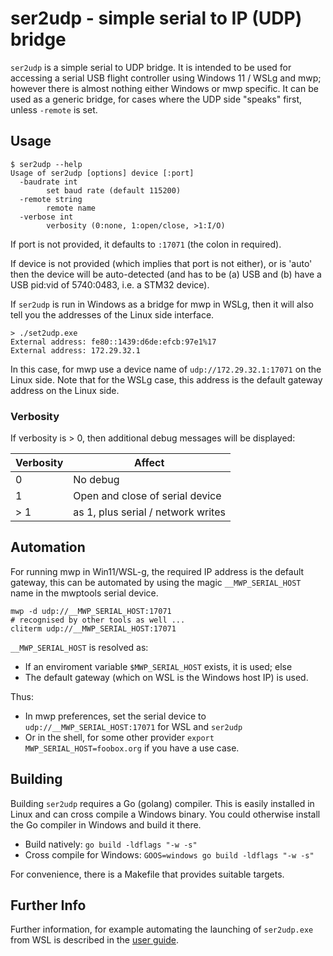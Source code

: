 # ser2udp - simple serial to IP (UDP) bridge

`ser2udp` is a simple serial to UDP bridge. It is intended to be used for accessing a serial USB flight controller using Windows 11 / WSLg and mwp; however there is almost nothing either Windows or mwp specific. It can be used as a generic bridge, for cases where the UDP side "speaks" first, unless `-remote` is set.

## Usage

```
$ ser2udp --help
Usage of ser2udp [options] device [:port]
  -baudrate int
    	set baud rate (default 115200)
  -remote string
    	remote name
  -verbose int
    	verbosity (0:none, 1:open/close, >1:I/O)
```

If port is not provided, it defaults to `:17071` (the colon in required).

If device is not provided (which implies that port is not either), or is 'auto' then the device will be auto-detected (and has to be (a) USB and (b) have a USB pid:vid of 5740:0483, i.e. a STM32 device).

If `ser2udp` is run in Windows as a bridge for mwp in WSLg, then it will also tell you the addresses of the Linux side interface.

```
> ./set2udp.exe
External address: fe80::1439:d6de:efcb:97e1%17
External address: 172.29.32.1
```

In this case, for mwp use a device name of `udp://172.29.32.1:17071` on the Linux side. Note that for the WSLg case, this address is the default gateway address on the Linux side.

### Verbosity

If verbosity is > 0, then additional debug messages will be displayed:

| Verbosity | Affect |
| --------- | ------ |
| 0         | No debug |
| 1         | Open and close of serial device |
| > 1       | as 1, plus serial / network writes |

## Automation

For running mwp in Win11/WSL-g, the required IP address is the default gateway, this can be automated by using the magic `__MWP_SERIAL_HOST` name in the mwptools serial device.

```
mwp -d udp://__MWP_SERIAL_HOST:17071
# recognised by other tools as well ...
cliterm udp://__MWP_SERIAL_HOST:17071
```

`__MWP_SERIAL_HOST` is resolved as:

* If an enviroment variable `$MWP_SERIAL_HOST` exists, it is used; else
* The default gateway (which on WSL is the Windows host IP) is used.

Thus:

* In mwp preferences, set the serial device to `udp://__MWP_SERIAL_HOST:17071` for WSL and `ser2udp`
* Or in the shell, for some other provider `export MWP_SERIAL_HOST=foobox.org` if you have a use case.


## Building

Building `ser2udp` requires a Go (golang) compiler. This is easily installed in Linux and can cross compile a Windows binary. You could otherwise install the Go compiler in Windows and build it there.

* Build natively: `go build -ldflags "-w -s"`
* Cross compile for Windows: `GOOS=windows go build -ldflags "-w -s"`

For convenience, there is a Makefile that provides suitable targets.

## Further Info

Further information, for example automating the launching of `ser2udp.exe` from WSL is described in the [user guide](https://stronnag.github.io/mwptools/mwp-in-Windows-11---WSL-G/#autos2n).
